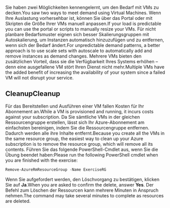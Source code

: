 <span data-ttu-id="c2e7c-101">Sie haben zwei Möglichkeiten kennengelernt, um den Bedarf mit VMs zu decken.</span><span class="sxs-lookup"><span data-stu-id="c2e7c-101">You saw two ways to meet demand using Virtual Machines.</span></span> <span data-ttu-id="c2e7c-102">Wenn Ihre Auslastung vorhersehbar ist, können Sie über das Portal oder mit Skripten die Größe Ihrer VMs manuell anpassen.</span><span class="sxs-lookup"><span data-stu-id="c2e7c-102">If your load is predictable you can use the portal or scripts to manually resize your VMs.</span></span> <span data-ttu-id="c2e7c-103">Für nicht planbare Bedarfsmuster eignen sich besser Skalierungsgruppen mit Autoskalierung, um Instanzen automatisch hinzuzufügen und zu entfernen, wenn sich der Bedarf ändert.</span><span class="sxs-lookup"><span data-stu-id="c2e7c-103">For unpredictable demand patterns, a better approach is to use scale sets with autoscale to automatically add and remove instances as demand changes.</span></span> <span data-ttu-id="c2e7c-104">Mehrere VMs bieten den zusätzlichen Vorteil, dass sie die Verfügbarkeit Ihres Systems erhöhen – denn eine ausgefallene VM stört Ihren Dienst nicht mehr.</span><span class="sxs-lookup"><span data-stu-id="c2e7c-104">Multiple VMs have the added benefit of increasing the availability of your system since a failed VM will not disrupt your service.</span></span>

## <a name="cleanup"></a><span data-ttu-id="c2e7c-105">Cleanup</span><span class="sxs-lookup"><span data-stu-id="c2e7c-105">Cleanup</span></span>

<span data-ttu-id="c2e7c-106">Für das Bereitstellen und Ausführen einer VM fallen Kosten für Ihr Abonnement an.</span><span class="sxs-lookup"><span data-stu-id="c2e7c-106">While a VM is provisioned and running, it incurs costs against your subscription.</span></span> <span data-ttu-id="c2e7c-107">Da Sie sämtliche VMs in der gleichen Ressourcengruppe erstellen, lässt sich Ihr Azure-Abonnement am einfachsten bereinigen, indem Sie die Ressourcengruppe entfernen. Dadurch werden alle ihre Inhalte entfernt.</span><span class="sxs-lookup"><span data-stu-id="c2e7c-107">Because you create all the VMs in the same resource group, the easiest way to clean up your Azure subscription is to remove the resource group, which will remove all its contents.</span></span> <span data-ttu-id="c2e7c-108">Führen Sie das folgende PowerShell-Cmdlet aus, wenn Sie die Übung beendet haben:</span><span class="sxs-lookup"><span data-stu-id="c2e7c-108">Please run the following PowerShell cmdlet when you are finished with the exercise:</span></span>

   ```powershell
   Remove-AzureRmResourceGroup -Name ExerciseRG
   ```

<span data-ttu-id="c2e7c-109">Wenn Sie aufgefordert werden, den Löschvorgang zu bestätigen, klicken Sie auf **Ja**.</span><span class="sxs-lookup"><span data-stu-id="c2e7c-109">When you are asked to confirm the delete, answer **Yes**.</span></span> <span data-ttu-id="c2e7c-110">Der Befehl zum Löschen der Ressourcen kann mehrere Minuten in Anspruch nehmen.</span><span class="sxs-lookup"><span data-stu-id="c2e7c-110">The command may take several minutes to complete as resources are deleted.</span></span>